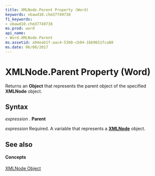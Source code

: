 ```yaml
---
title: XMLNode.Parent Property (Word)
keywords: vbawd10.chm37749738
f1_keywords:
- vbawd10.chm37749738
ms.prod: word
api_name:
- Word.XMLNode.Parent
ms.assetid: a94eab1f-aac4-5360-cb94-1bb9651fca80
ms.date: 06/08/2017
---
```



# XMLNode.Parent Property (Word)

Returns an  **Object** that represents the parent object of the specified **XMLNode** object.


## Syntax

 _expression_ . **Parent**

 _expression_ Required. A variable that represents a **[XMLNode](Word.XMLNode.md)** object.


## See also


#### Concepts


[XMLNode Object](Word.XMLNode.md)

